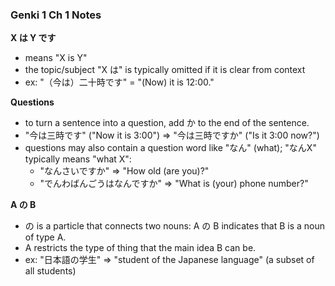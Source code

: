 ### Genki 1 Ch 1 Notes

**X は Y です**
  - means "X is Y"
  - the topic/subject "X は" is typically omitted if it is clear from context
  - ex: "（今は）二十時です" = "(Now) it is 12:00." 

**Questions**
  - to turn a sentence into a question, add か to the end of the sentence.
  - "今は三時です" ("Now it is 3:00") => "今は三時ですか" ("Is it 3:00 now?")
  - questions may also contain a question word like "なん" (what); "なんX" typically means "what X":
    - "なんさいですか" => "How old (are you)?"
    - "でんわばんごうはなんですか" => "What is (your) phone number?"

**A の B**
  - の is a particle that connects two nouns: A の B indicates that B is a noun of type A.
  - A restricts the type of thing that the main idea B can be.
  - ex: "日本語の学生" => "student of the Japanese language" (a subset of all students)

